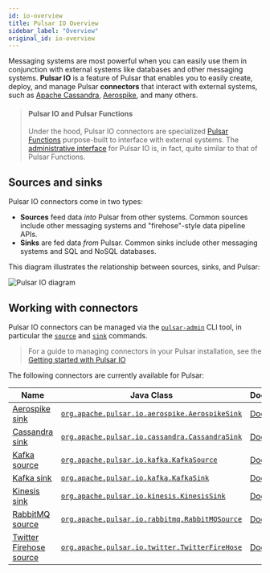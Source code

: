 ```yaml
---
id: io-overview
title: Pulsar IO Overview
sidebar_label: "Overview"
original_id: io-overview
---
```


Messaging systems are most powerful when you can easily use them in conjunction with external systems like databases and other messaging systems. **Pulsar IO** is a feature of Pulsar that enables you to easily create, deploy, and manage Pulsar **connectors** that interact with external systems, such as [Apache Cassandra](https://cassandra.apache.org), [Aerospike](https://www.aerospike.com), and many others.

> #### Pulsar IO and Pulsar Functions
> Under the hood, Pulsar IO connectors are specialized [Pulsar Functions](functions-overview.md) purpose-built to interface with external systems. The [administrative interface](io-quickstart) for Pulsar IO is, in fact, quite similar to that of Pulsar Functions.

## Sources and sinks

Pulsar IO connectors come in two types:

* **Sources** feed data *into* Pulsar from other systems. Common sources include other messaging systems and "firehose"-style data pipeline APIs.
* **Sinks** are fed data *from* Pulsar. Common sinks include other messaging systems and SQL and NoSQL databases.

This diagram illustrates the relationship between sources, sinks, and Pulsar:

![Pulsar IO diagram](/assets/pulsar-io.png "Pulsar IO connectors (sources and sinks)")

## Working with connectors

Pulsar IO connectors can be managed via the [`pulsar-admin`](reference-pulsar-admin) CLI tool, in particular the [`source`](reference-pulsar-admin.md#source) and [`sink`](reference-pulsar-admin.md#sink) commands.

> For a guide to managing connectors in your Pulsar installation, see the [Getting started with Pulsar IO](io-quickstart)

The following connectors are currently available for Pulsar:

|Name|Java Class|Documentation|
|---|---|---|
|[Aerospike sink](https://www.aerospike.com/)|[`org.apache.pulsar.io.aerospike.AerospikeSink`](https://github.com/apache/pulsar/blob/master/pulsar-io/aerospike/src/main/java/org/apache/pulsar/io/aerospike/AerospikeStringSink.java)|[Documentation](io-aerospike)|
|[Cassandra sink](https://cassandra.apache.org)|[`org.apache.pulsar.io.cassandra.CassandraSink`](https://github.com/apache/pulsar/blob/master/pulsar-io/cassandra/src/main/java/org/apache/pulsar/io/cassandra/CassandraStringSink.java)|[Documentation](io-cassandra)|
|[Kafka source](https://kafka.apache.org)|[`org.apache.pulsar.io.kafka.KafkaSource`](https://github.com/apache/pulsar/blob/master/pulsar-io/kafka/src/main/java/org/apache/pulsar/io/kafka/KafkaStringSource.java)|[Documentation](io-kafka.md#source)|
|[Kafka sink](https://kafka.apache.org)|[`org.apache.pulsar.io.kafka.KafkaSink`](https://github.com/apache/pulsar/blob/master/pulsar-io/kafka/src/main/java/org/apache/pulsar/io/kafka/KafkaStringSink.java)|[Documentation](io-kafka.md#sink)|
|[Kinesis sink](https://aws.amazon.com/kinesis/)|[`org.apache.pulsar.io.kinesis.KinesisSink`](https://github.com/apache/pulsar/blob/master/pulsar-io/kinesis/src/main/java/org/apache/pulsar/io/kinesis/KinesisSink.java)|[Documentation](io-kinesis.md#sink)|
|[RabbitMQ source](https://www.rabbitmq.com)|[`org.apache.pulsar.io.rabbitmq.RabbitMQSource`](https://github.com/apache/pulsar/blob/master/pulsar-io/rabbitmq/src/main/java/org/apache/pulsar/io/rabbitmq/RabbitMQSource.java)|[Documentation](io-rabbitmq.md#sink)|
|[Twitter Firehose source](https://developer.twitter.com/en/docs)|[`org.apache.pulsar.io.twitter.TwitterFireHose`](https://github.com/apache/pulsar/blob/master/pulsar-io/twitter/src/main/java/org/apache/pulsar/io/twitter/TwitterFireHose.java)|[Documentation](io-twitter.md#source)|
